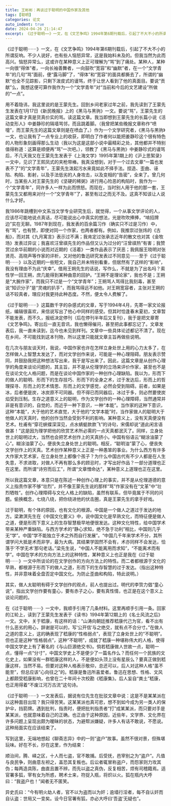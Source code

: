 ```yaml
---
title: 王彬彬：再谈过于聪明的中国作家及其他
tags: [聪明]
categories: 论文
auto_indent: true
date: 2024-04-26 21:14:47
excerpt: 《过于聪明⋯⋯》一文，在《文艺争鸣》1994年第6期刊载后，引起了不大不小的所谓反响。不少人说好，也有些人恼怒异常，这是我始料未及的。但我当然为此而高兴。恼怒异常么，这或许在某种意义上正可理解为“骂”到了痛处。某种人，某种一向很“得体”者，一向长袖善舞者，一向鼓吹“宽容”和“幽默”者，在一个“文学青年”的几句“骂”面前，便“露马脚”了，“得体”和“宽容”的面具都撕去了，所谓的“幽默”也全不见踪影，只剩下泼皮式的谩骂，终于让世人看到了他的真面目。要说“贡献”么，我想这便可算作我作为一个“文学青年”对“当前和今后的文艺建设”所做的“一点”。
---
```

《过于聪明⋯⋯》一文，在《文艺争鸣》1994年第6期刊载后，引起了不大不小的所谓反响。不少人说好，也有些人恼怒异常，这是我始料未及的。但我当然为此而高兴。恼怒异常么，这或许在某种意义上正可理解为“骂”到了痛处。某种人，某种一向很“得体”者，一向长袖善舞者，一向鼓吹“宽容”和“幽默”者，在一个“文学青年”的几句“骂”面前，便“露马脚”了，“得体”和“宽容”的面具都撕去了，所谓的“幽默”也全不见踪影，只剩下泼皮式的谩骂，终于让世人看到了他的真面目。要说“贡献”么，我想这便可算作我作为一个“文学青年”对“当前和今后的文艺建设”所做的“一点”。

用不着隐讳，我这里说的是王蒙先生。回到乡间老家过年之前，我先读到了王蒙先生发表在1月17日《新民晚报》上的《黑马与黑驹》一文。要说“骂”，王蒙先生的这篇文章才真是货真价实的骂。读这篇文章。我当即想到王蒙先生的长篇小说《活动变形人》中姜静珍的隔墙骂邻，而且跳着脚。（我曾把某些晚报文章称作“喷嚏”，而王蒙先生的这篇文章则是在喷血了。）作为一个文学研究者，《黑马与黑驹》一文，也让我有了一点专业上的收获，即明白了作者何以能把姜静珍这个很有特色的人物形象刻画得那么生动（我以为这是这部小说中最精彩之处，其他都并不特别值得称道：这算是顺便再“骂”一次吧。），领教了《黑马与黑驹》中姜静珍式的谩骂后，不几天我又在王蒙先生发表于《上海文学》1995年第1期上的《沪上思絮录》一文中，见识了王熙凤式的夹枪带棒。我真没想到，对于一个过去文章“一篇也发表不了”的“文学青年”，王蒙先生泼起污水来竟如此不择手法。捏造、歪曲、诬陷、构陷、影射，以及手法低劣的人身攻击，以及变相的“告密”，全来了。曾几何时，当某些人对王蒙先生的《坚硬的稀粥》进行用心险恶的构陷时，我作为一个“文学青年”，同许多人一样为此而愤怒。而现在，当时别人用于他的那一套，王蒙先生又都用来对付一个“文学青年”了，甚至有过之而无不及。这真不知该让人说什么才好。

我1986年跳槽到中文系当文学专业研究生后，就觉得，一个从事文学评论的人，应该尽可能地说点真话，尽可能说出心中真实的想法，光是吹吹捧捧，“啃招牌边”实在无聊。1987年到现在，我发表的百余篇习作（确实只不过是习作）中，有“骂”，也有赞，即使对同一个作家，也两者都有。例如，我推崇过张炜的《古船》，而对其《九月寓言》表示过不满；我肯定过张承志近年的散文也对其《金牧场》发表过异议；我喜欢汪曾祺先生的作品但又认为过分的“汪曾祺热”有害；我赞赏过余华前期的小说而对近期的《活着》一类作品表示了厌恶；我佩服王晓明对张贤亮、高晓声等作家的评析，又对他的鲁迅研究发表过不同意见⋯⋯至于《过于聪明⋯⋯》以及近期的一些短文，我自己并未特别看重，但居然有了这样的“影响”，我没有理由不为此“庆幸”。借用王朔先生的话说，写作么，不就是为了出名吗？索性学一回王朔，庶几能得到某种曲意的回护。“王朔不是理论家”，我也不是；王朔是“大腕作家”，而我只不过是一个“文学青年”；王朔骂人骂得比我刻毒，甚至说“知识分子”是“灵魂的扒手”，而我骂得远不如他。对王朔宽容者，主张对王朔的话不较真者，理应对我更持此种态度。不然，便太令人费解了。

《过于聪明⋯⋯》这篇数千字的杂感式的文章，写于1994年4月，先寄一家文论报纸，编辑很喜欢，来信说写出了他心中同样的感受。但其时恰逢春末夏初，文章暂不能发表，而不久，报纸决定停刊（后在停刊半年后又复刊），我于是把文章寄《文艺争鸣》。寄出后一直无音讯，我也懒得催问，甚至把此事都忘记了。文章发表后，我一直未读到，迄今也未见到样刊。文章中一些具体论述都记不清了。现在在乡间，不可能找到这本刊物，所以这里只能就文章主旨再做些说明。

在几次与朋友谈天时，我说，中国作家也许在怎样立身处世上用的心力太多了，在怎样做人上智慧太发达了，而对文学创作来说，可能是一种心理阻碍。朋友表示赞同，并鼓励我把这种想法写出来，我于是写出来了。因此，这篇文章是从创作心理学的角度来谈论问题的，其主旨，并不是从伦理学的立场来评价作家，甚至也不是在谈论文化人格问题，而是在谈论中国作家的一种创作心理缺陷。我以为，形而下的做人的聪明、形而下的生存技巧、形而下的全身之术，过于发达后，形而上的哲理探寻、形而上的艺术情思、形而上的文学感觉，必然会受到阻碍。前者，如果是冰，后者便是炭，冰炭原不可同器。但不得已而同器后，冰过于多，则必然要使炭焰受到压制。生存之道意义上的聪明，作为文学创作的一种心理障碍，当然通常并非是有意识的，自觉的，而近乎一种下意识，一种“本能”。当作家的这种下意识，这种“本能”，大于他的艺术直觉，大于他的“文学本能”时，当作家做人的聪明大于他做人的天真时，他的创作当然会受到不利的影响。某种意义上，没有天真便没有艺术。杜甫有“穿花蛱蝶深深见，点水蜻蜓款款飞”的诗句，宋儒却说“道此闲言语做甚！”这是因为理学把他的欣赏艺术所必需的一点天真都泯灭了。同样，立身处世上的聪明过大，当然也会把艺术创作上的天真挤小。中国有俗语云“糊涂油蒙了心”。糊涂油蒙了心，便丧失立身处世上的聪明。相反，“聪明油”蒙了心，便丧失文学创作上的天真。艺术创作某种意义上正是一种愚笨的事业。为什么西方有许多大作家大艺术家，在立身处世上都像个孩子？为什么中国古代有不少人都是在人生失意，不求进取，对做人不再有那么多的顾忌时，才写出好作品？一部分道理也正在这里。而所谓“诗穷而后工”，所谓“文章憎命达”，某种意义上道理也正在这里。

所以我这篇文章，本意只是在陈述一种创作心理上的事实，并不是从伦理道德的意义上指责作家不够“壮烈”，并不像王蒙先生说的那样“骂”作家没有在“文革”中“壮烈牺牲”。创作心理障碍与文化人格上的缺陷，虽然有联系，但毕竟属于不同的问题。偷换概念，七绕八绕，把你绕进他的伏击圈，真是王蒙先生的拿手好戏。

过于聪明，有个体的原因，也有文化的根源。中国是一个做人之道过于发达的地方。梁漱溟先生在《中国文化要义》中，说中国文化是早熟文化，而特征便是做人之道，便是形而下意义上的生存智慧极早地便很发达。这种文化特性，给中国学术带来某种严重缺陷。与西方学术的“静心求知，绝不急于功利”相比，中国则几乎无“学”。中国“学不能独立于术之外而自行发展”。“中国几千年来学术不分，其所谓学问大抵是术而非学，最为大病。其结果学固然不会有，术亦同样不会发达，恰落于‘不学无术’那句老话。”梁先生说，“中国人不能离用而求知”，“不能离术而有学”。中国在学术的方向方法上的这种特性，某种意义上也正是我在《过于聪明⋯⋯》一文中所谈论的在文学创作的方向方法上的特性。而二者都根源于文化的早熟，都根源于形而下的做人之道，形而下的生存智慧的过于发达。（指出这种特性，并非意味着全盘否定中国文化。为防止歪曲和构陷，特此说明。）

其实，做人太聪明有碍于文学创作的观点，前人也提出过。明代的李贽力倡“童心说”，指出文学创作要有童心，要有赤子之心，要有真性情，也正是在这个意义上谈论问题的。

在《过于聪明⋯⋯》一文中，我顺手引用了几条材料。这里再顺手引用一条。回家的江轮上，读到了王蒙先生发表于《读书》1994年第12期上的《名士风流之后》一文。文中，关于嵇康，有这样的话：“山涛向朝廷推荐嵇康代己为官，看不出有什么恶劣的用心，辞谢是可以的，写‘公开信’与之绝交，就有点不合分寸。”在做人之道的意义上，这的确表现了嵇康的“性格弱点”，表现了立身处世上的“不聪明”。但也正是这种“性格弱点”，这种“不聪明”，成就了嵇康一种堪称伟大的人格，使得中国文学史上有了著名的《与山巨源绝交书》。倘若嵇康做人世故一点，聪明一点，懂得一点“分寸”，中国文学史上不是便少了一篇名作么？而任何一个民族的文化史上，如果没有一群嵇康这样的人，不是便如头顶上没有星辰么？要真正做到嵇康这样，当然不易。但要对这种人格表示敬仰，总还可以，后人对这种人格“虽不能至”，但总应该“心向往之”的。嵇康是鲁迅所喜爱者。鲁迅在思想、性格、文风上都颇受嵇康影响，也曾在二十年间十次校勘《嵇康集》。后人妄自“粪土”嵇康，也正用得着“不废江河万古流”这句诗。

《过于聪明⋯⋯》一文发表后，据说有位先生在批驳文章中说：这是不是某某派在以这种面目出现？我只得苦笑。这某某派也真可悲，想不到如今成为另一类人的保护伞，挡箭牌。遇到批判，指责时，便把批判指责者“打”成某某派，而只要对手是某某派，也就意味着自己的正确。也正由于这种原因，近些年，文学界、文化界在许多问题上呈现出颇为暧昧的状态，为避帮派嫌疑，许多人有话不敢说，不愿说。这种局面实在应该结束了。

写到这里，无端地想起《聊斋志异》中的一则“盗户”故事。虽然不很对景，但殊堪玩味。好在不长，抄在这里，作为结束：

顺治间，腾、峄之区，十人而七盗，官不敢捕。后受抚，邑宰别之为“盗户”。凡值与良民争，则曲意左袒之，盖恐其复叛也。后讼者辄冒称盗户，而怨家则力攻其伪；每两造具陈，曲直且置不辨，而先以盗之真伪，反复相苦，烦有司稽籍焉。适官署多狐，宰有女为所惑，聘术士来，符捉入瓶，将炽以火。狐在瓶内大呼曰：“我盗户也！”闻者无不匿笑。

异史氏曰：“今有明火劫人者，官不以为盗而以为奸；逾墙行淫者，每不自认奸而自认盗：世局又一变矣。设今日官署有狐，亦必大呼曰‘吾盗’无疑也”。
